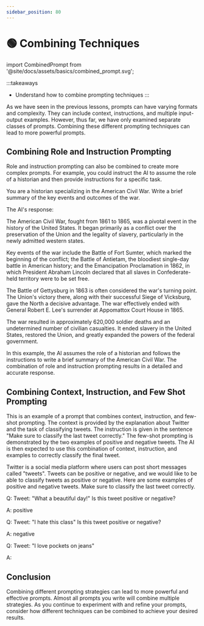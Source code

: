 ```yaml
---
sidebar_position: 80
---
```


# 🟢 Combining Techniques

import CombinedPrompt from '@site/docs/assets/basics/combined_prompt.svg';

<div style={{textAlign: 'center'}}>
  <CombinedPrompt style={{width:"100%",height:"300px",verticalAlign:"top"}}/>
</div>

:::takeaways
- Understand how to combine prompting techniques
:::


As we have seen in the previous lessons, prompts can have varying formats and complexity. They can include context, instructions, and multiple input-output examples. However, thus far, we have only examined separate classes of prompts. Combining these different prompting techniques can lead to more powerful prompts. 

## Combining Role and Instruction Prompting

Role and instruction prompting can also be combined to create more complex prompts. For example, you could instruct the AI to assume the role of a historian and then provide instructions for a specific task. 

<AIInput>
You are a historian specializing in the American Civil War. Write a brief summary of the key events and outcomes of the war.
</AIInput>

The AI's response:

<AIOutput>
The American Civil War, fought from 1861 to 1865, was a pivotal event in the history of the United States. It began primarily as a conflict over the preservation of the Union and the legality of slavery, particularly in the newly admitted western states.

Key events of the war include the Battle of Fort Sumter, which marked the beginning of the conflict; the Battle of Antietam, the bloodiest single-day battle in American history; and the Emancipation Proclamation in 1862, in which President Abraham Lincoln declared that all slaves in Confederate-held territory were to be set free.

The Battle of Gettysburg in 1863 is often considered the war's turning point. The Union's victory there, along with their successful Siege of Vicksburg, gave the North a decisive advantage. The war effectively ended with General Robert E. Lee's surrender at Appomattox Court House in 1865.

The war resulted in approximately 620,000 soldier deaths and an undetermined number of civilian casualties. It ended slavery in the United States, restored the Union, and greatly expanded the powers of the federal government.
</AIOutput>

In this example, the AI assumes the role of a historian and follows the instructions to write a brief summary of the American Civil War. The combination of role and instruction prompting results in a detailed and accurate response.


## Combining Context, Instruction, and Few Shot Prompting

This is an example of a prompt that combines context, instruction, and few-shot prompting. The context is provided by the explanation about Twitter and the task of classifying tweets. The instruction is given in the sentence "Make sure to classify the last tweet correctly." The few-shot prompting is demonstrated by the two examples of positive and negative tweets. The AI is then expected to use this combination of context, instruction, and examples to correctly classify the final tweet.

<AIInput>
Twitter is a social media platform where users can post short messages called "tweets".
Tweets can be positive or negative, and we would like to be able to classify tweets as
positive or negative. Here are some examples of positive and negative tweets. Make sure 
to classify the last tweet correctly.

Q: Tweet: "What a beautiful day!"
Is this tweet positive or negative?

A: positive

Q: Tweet: "I hate this class"
Is this tweet positive or negative?

A: negative

Q: Tweet: "I love pockets on jeans"

A:
</AIInput>

## Conclusion

Combining different prompting strategies can lead to more powerful and effective prompts. Almost all prompts you write will combine multiple strategies. As you continue to experiment with and refine your prompts, consider how different techniques can be combined to achieve your desired results.